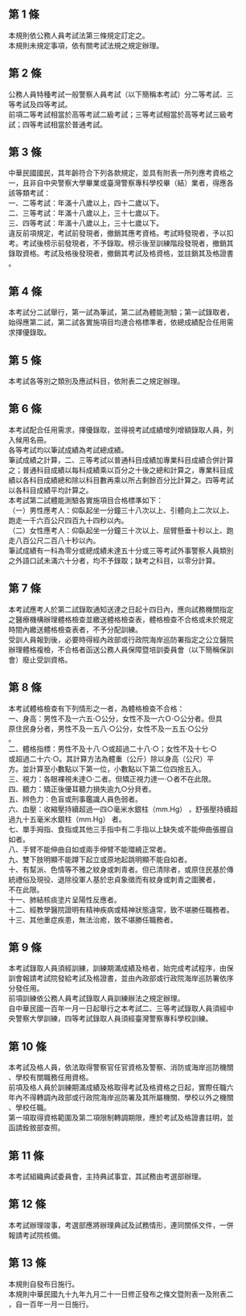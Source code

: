 第 1 條
-------
本規則依公務人員考試法第三條規定訂定之。  
本規則未規定事項，依有關考試法規之規定辦理。

第 2 條
-------
公務人員特種考試一般警察人員考試（以下簡稱本考試）分二等考試、三  
等考試及四等考試。  
前項二等考試相當於高等考試二級考試；三等考試相當於高等考試三級考  
試；四等考試相當於普通考試。

第 3 條
-------
中華民國國民，其年齡符合下列各款規定，並具有附表一所列應考資格之  
一，且非自中央警察大學畢業或臺灣警察專科學校畢（結）業者，得應各  
該等類考試：  
一、二等考試：年滿十八歲以上，四十二歲以下。  
二、三等考試：年滿十八歲以上，三十七歲以下。  
三、四等考試：年滿十八歲以上，三十七歲以下。  
違反前項規定，考試前發現者，撤銷其應考資格。考試時發現者，予以扣  
考。考試後榜示前發現者，不予錄取。榜示後至訓練階段發現者，撤銷其  
錄取資格。考試及格後發現者，撤銷其考試及格資格，並註銷其及格證書  
。

第 4 條
-------
本考試分二試舉行，第一試為筆試，第二試為體能測驗；第一試錄取者，  
始得應第二試，第二試各實施項目均達合格標準者，依總成績配合任用需  
求擇優錄取。

第 5 條
-------
本考試各等別之類別及應試科目，依附表二之規定辦理。

第 6 條
-------
本考試配合任用需求，擇優錄取，並得視考試成績增列增額錄取人員，列  
入候用名冊。  
各等考試均以筆試成績為考試總成績。  
筆試成績之計算，二、三等考試以普通科目成績加專業科目成績合併計算  
之；普通科目成績以每科成績乘以百分之十後之總和計算之，專業科目成  
績以各科目成績總和除以科目數再乘以所占剩餘百分比計算之。四等考試  
以各科目成績平均計算之。  
本考試第二試體能測驗各實施項目合格標準如下：  
（一）男性應考人：仰臥起坐一分鐘三十八次以上、引體向上二次以上、  
      跑走一千六百公尺四百九十四秒以內。  
（二）女性應考人：仰臥起坐一分鐘三十次以上、屈臂懸垂十秒以上、跑  
      走八百公尺二百八十秒以內。  
筆試成績有一科為零分或總成績未達五十分或三等考試外事警察人員類別  
之外語口試未滿六十分者，均不予錄取；缺考之科目，以零分計算。

第 7 條
-------
本考試應考人於第二試錄取通知送達之日起十四日內，應向試務機關指定  
之醫療機構辦理體格檢查並繳送體格檢查表，體格檢查不合格或未於規定  
時間內繳送體格檢查表者，不予分配訓練。  
受訓人員報到後，必要時得經內政部或行政院海岸巡防署指定之公立醫院  
辦理體格複檢，不合格者函送公務人員保障暨培訓委員會（以下簡稱保訓  
會）廢止受訓資格。

第 8 條
-------
本考試體格檢查有下列情形之一者，為體格檢查不合格：  
一、身高：男性不及一六五‧○公分，女性不及一六Ｏ‧○公分者。但具  
    原住民身分者，男性不及一五八‧○公分，女性不及一五五‧○公分  
    。  
二、體格指標：男性不及十八‧○或超過二十八‧○；女性不及十七‧○  
    或超過二十六‧○。其計算方法為體重（公斤）除以身高（公尺）平  
    方。並計算至小數點以下第一位，小數點以下第二位四捨五入。  
三、視力：各眼裸視未達○‧二者。但矯正視力達一‧○者不在此限。  
四、聽力：矯正後優耳聽力損失逾九○分貝者。  
五、辨色力：色盲或刑事鑑識人員色弱者。  
六、血壓：收縮壓持續超過一四○毫米水銀柱（mm.Hg） ，舒張壓持續超  
    過九十五毫米水銀柱（mm.Hg） 者。  
七、單手拇指、食指或其他三手指中有二手指以上缺失或不能伸曲張握自  
    如者。  
八、手臂不能伸曲自如或兩手伸臂不能環繞正常者。  
九、雙下肢明顯不能蹲下起立或原地起跳明顯不能自如者。  
十、有幫派、色情等不雅之紋身或刺青者。但已清除者，或原住民基於傳  
    統禮俗及現役、退除役軍人基於忠貞象徵而有紋身或刺青之圖騰者，  
    不在此限。  
十一、肺結核痰塗片呈陽性反應者。  
十二、經教學醫院證明有精神疾病或精神狀態違常，致不堪勝任職務者。  
十三、其他重症疾患，無法治癒，致不堪勝任職務者。

第 9 條
-------
本考試錄取人員須經訓練，訓練期滿成績及格者，始完成考試程序，由保  
訓會報請考試院發給考試及格證書，並由內政部或行政院海岸巡防署依序  
分發任用。  
前項訓練依公務人員考試錄取人員訓練辦法之規定辦理。  
自中華民國一百年一月一日起舉行之本考試二、三等考試錄取人員須經中  
央警察大學訓練，四等考試錄取人員須經臺灣警察專科學校訓練。

第 10 條
--------
本考試及格人員，依法取得警察官任官資格及警察、消防或海岸巡防機關  
、學校有關職務任用資格。  
前項及格人員於訓練期滿成績及格取得考試及格資格之日起，實際任職六  
年內不得轉調內政部或行政院海岸巡防署及其所屬機關、學校以外之機關  
、學校任職。  
第一項取得資格範圍及第二項限制轉調期限，應於考試及格證書註明，並  
函請銓敘部查照。

第 11 條
--------
本考試組織典試委員會，主持典試事宜，其試務由考選部辦理。

第 12 條
--------
本考試辦理竣事，考選部應將辦理典試及試務情形，連同關係文件，一併  
報請考試院核備。

第 13 條
--------
本規則自發布日施行。  
本規則中華民國九十九年九月二十一日修正發布之條文暨附表一及附表二  
，自一百年一月一日施行。

